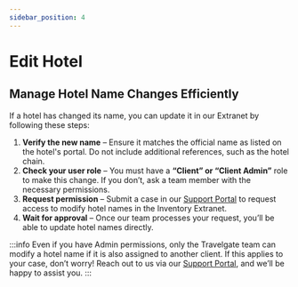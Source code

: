 ```yaml
---
sidebar_position: 4
---
```


# Edit Hotel

## Manage Hotel Name Changes Efficiently

If a hotel has changed its name, you can update it in our Extranet by following these steps:

1. **Verify the new name** – Ensure it matches the official name as listed on the hotel's portal. Do not include additional references, such as the hotel chain.
2. **Check your user role** – You must have a **“Client” or “Client Admin”** role to make this change. If you don’t, ask a team member with the necessary permissions.
3. **Request permission** – Submit a case in our [Support Portal](https://app.travelgate.com/support) to request access to modify hotel names in the Inventory Extranet.
4. **Wait for approval** – Once our team processes your request, you’ll be able to update hotel names directly.

:::info
Even if you have Admin permissions, only the Travelgate team can modify a hotel name if it is also assigned to another client. If this applies to your case, don’t worry! Reach out to us via our [Support Portal](https://app.travelgate.com/support), and we’ll be happy to assist you.
:::
